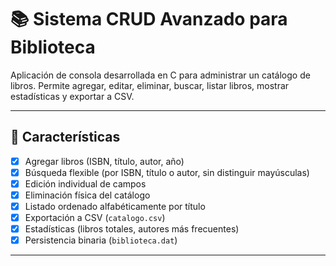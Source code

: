 # 📚 Sistema CRUD Avanzado para Biblioteca

Aplicación de consola desarrollada en C para administrar un catálogo de libros. Permite agregar, editar, eliminar, buscar, listar libros, mostrar estadísticas y exportar a CSV.

---

## 🚀 Características

- [x] Agregar libros (ISBN, título, autor, año)
- [x] Búsqueda flexible (por ISBN, título o autor, sin distinguir mayúsculas)
- [x] Edición individual de campos
- [x] Eliminación física del catálogo
- [x] Listado ordenado alfabéticamente por título
- [x] Exportación a CSV (`catalogo.csv`)
- [x] Estadísticas (libros totales, autores más frecuentes)
- [x] Persistencia binaria (`biblioteca.dat`)

---

